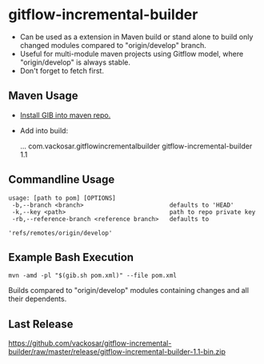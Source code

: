 # gitflow-incremental-builder

- Can be used as a extension in Maven build or stand alone to build only changed modules compared to "origin/develop" branch.
- Useful for multi-module maven projects using Gitflow model, where "origin/develop" is always stable.
- Don't forget to fetch first.

## Maven Usage

- [Install GIB into maven repo.](https://maven.apache.org/guides/mini/guide-3rd-party-jars-local.html)
- Add into build:

    <build>
        ...
        <extensions>
            <extension>
                <groupId>com.vackosar.gitflowincrementalbuilder</groupId>
                <artifactId>gitflow-incremental-builder</artifactId>
                <version>1.1</version>
            </extension>
        </extensions>
    </build>

## Commandline Usage

    usage: [path to pom] [OPTIONS]
     -b,--branch <branch>                        defaults to 'HEAD'
     -k,--key <path>                             path to repo private key
     -rb,--reference-branch <reference branch>   defaults to
                                                 'refs/remotes/origin/develop'

## Example Bash Execution

    mvn -amd -pl "$(gib.sh pom.xml)" --file pom.xml

Builds compared to "origin/develop" modules containing changes and all their dependents.

## Last Release

https://github.com/vackosar/gitflow-incremental-builder/raw/master/release/gitflow-incremental-builder-1.1-bin.zip
